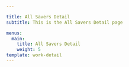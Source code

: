 ```yaml
---

title: All Savers Detail
subtitle: This is the All Savers Detail page

menus:
  main:
    title: All Savers Detail
    weight: 5
template: work-detail
---
```

